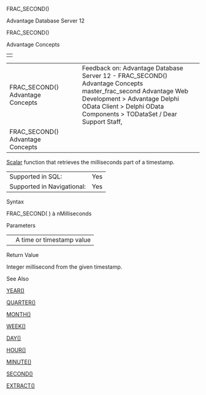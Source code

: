 FRAC\_SECOND()




Advantage Database Server 12  

FRAC\_SECOND()

Advantage Concepts

|  |
| --- |
|  |

|  |  |  |  |  |
| --- | --- | --- | --- | --- |
| FRAC\_SECOND()  Advantage Concepts |  |  | Feedback on: Advantage Database Server 12 - FRAC\_SECOND() Advantage Concepts master\_frac\_second Advantage Web Development > Advantage Delphi OData Client > Delphi OData Components > TODataSet / Dear Support Staff, |  |
| FRAC\_SECOND()  Advantage Concepts |  |  |  |  |

[Scalar](master_supported_scalar_functions.htm) function that retrieves the milliseconds part of a timestamp.

|  |  |
| --- | --- |
| Supported in SQL: | Yes |
| Supported in Navigational: | Yes |

Syntax

FRAC\_SECOND( <tTime> ) à nMilliseconds

Parameters

|  |  |
| --- | --- |
| <tTime> | A time or timestamp value |

Return Value

Integer millisecond from the given timestamp.

See Also

[YEAR()](master_year.htm)

[QUARTER()](master_quarter.htm)

[MONTH()](master_month.htm)

[WEEK()](master_week.htm)

[DAY()](master_day.htm)

[HOUR()](master_hour.htm)

[MINUTE()](master_minute.htm)

[SECOND()](master_second.htm)

[EXTRACT()](master_extract.htm)